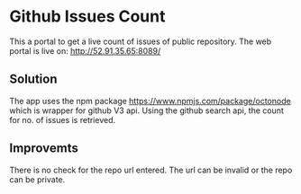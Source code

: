 
Github Issues Count
===================================

This a portal to get a live count of issues of public repository.
The web portal is live on: http://52.91.35.65:8089/

Solution
------------

The app uses the npm package https://www.npmjs.com/package/octonode which is wrapper for github V3 api.
Using the github search api, the count for no. of issues is retrieved.

Improvemts
------------

There is no check for the repo url entered. The url can be invalid or the repo can be private.